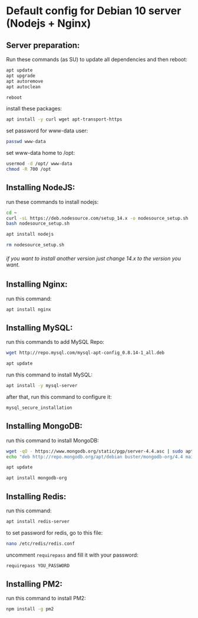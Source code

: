 # Default config for Debian 10 server (Nodejs + Nginx)

## Server preparation:

Run these commands (as SU) to update all dependencies and then reboot:

```bash
apt update
apt upgrade
apt autoremove
apt autoclean

reboot
```

install these packages:

```bash
apt install -y curl wget apt-transport-https
```

set password for www-data user:

```bash
passwd www-data
```

set www-data home to /opt:

```bash
usermod -d /opt/ www-data
chmod -R 700 /opt
```

## Installing NodeJS:

run these commands to install nodejs:

```bash
cd ~
curl -sL https://deb.nodesource.com/setup_14.x -o nodesource_setup.sh
bash nodesource_setup.sh

apt install nodejs

rm nodesource_setup.sh
```

###### if you want to install another version just change 14.x to the version you want.


## Installing Nginx:

run this command:

```bash
apt install nginx
```

## Installing MySQL:

run this commands to add MySQL Repo:

```bash
wget http://repo.mysql.com/mysql-apt-config_0.8.14-1_all.deb

apt update
```

run this command to install MySQL:

```bash
apt install -y mysql-server
```

after that, run this command to configure it:

```bash
mysql_secure_installation
```

## Installing MongoDB:

run this command to install MongoDB:

```bash
wget -qO - https://www.mongodb.org/static/pgp/server-4.4.asc | sudo apt-key add -
echo "deb http://repo.mongodb.org/apt/debian buster/mongodb-org/4.4 main" | sudo tee /etc/apt/sources.list.d/mongodb-org-4.4.list

apt update

apt install mongodb-org
```

## Installing Redis:

run this command:

```bash
apt install redis-server
```

to set password for redis, go to this file:

```bash
nano /etc/redis/redis.conf
```

uncomment `requirepass` and fill it with your password:

```bash
requirepass YOU_PASSWORD
```

## Installing PM2:

run this command to install PM2:

```bash
npm install -g pm2
```